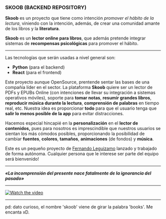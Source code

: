 ﻿### SKOOB (BACKEND REPOSITORY)
**Skoob** es un proyecto que tiene como intención *promover el hábito de la lectura*, viniendo con la intención, además, de crear una comunidad amante de los libros y la **literatura**. 

**Skoob** es un **lector online para libros**, que además pretende integrar sistemas de **recompensas psicológicas** para promover el hábito. 

---

Las tecnologías que serán usadas a nivel general son:
-  **Python** (para el backend)
- **React** (para el frontend)

Este proyecto aunque OpenSource, prentende sentar las bases de una compañía líder en el sector. La plataforma **Skoob** quiere ser un lector de PDFs y EPUBs Online (con intenciones de llevar su integración a sistemas operativos móviles), soporte para **tomar notas**, **resumir grandes libros**, **reproducir música durante la lectura**, **comprensión de palabras** en tiempo real, etc. Nuestra idea es proporcionar **todo** para que el usuario tenga que  **salir lo menos posible de la app** para evitar distracciones. 

Hacemos especial hincapié en la **personalización** en el **lector de contenidos,** pues para nosotros es imprescindible que nuestros usuarios se sientan los más cómodos posibles, proporcionando la posibilidad de cambiar **fuentes**, **colores**, **tamaños**, **animaciones** (de fondos) y **música**.


Este es un pequeño proyecto de [Fernando Leguizamo](https://x.com/ElHaban3ro) lanzado y trabajado de forma autónoma. Cualquier persona que le interese ser parte del equipo será bienvenido!


---

***«La incomprensión del presente nace fatalmente de la ignorancia del pasado»***


---

[![Watch the video](https://img.youtube.com/vi/QtXbohidGb4/0.jpg)](https://www.youtube.com/watch?v=QtXbohidGb4)

---
pd: dato curioso, el nombre 'skoob' viene de girar la palabra 'books'. Me encanta xD.